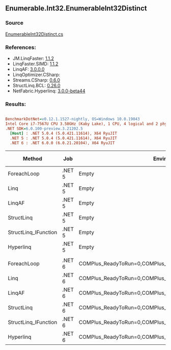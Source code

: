 ﻿## Enumerable.Int32.EnumerableInt32Distinct

### Source
[EnumerableInt32Distinct.cs](../LinqBenchmarks/Enumerable/Int32/EnumerableInt32Distinct.cs)

### References:
- JM.LinqFaster: [1.1.2](https://www.nuget.org/packages/JM.LinqFaster/1.1.2)
- LinqFaster.SIMD: [1.1.2](https://www.nuget.org/packages/LinqFaster.SIMD/1.0.3)
- LinqAF: [3.0.0.0](https://www.nuget.org/packages/LinqAF/3.0.0.0)
- LinqOptimizer.CSharp: [](https://www.nuget.org/packages/LinqOptimizer.CSharp/)
- Streams.CSharp: [0.6.0](https://www.nuget.org/packages/Streams.CSharp/0.6.0)
- StructLinq.BCL: [0.26.0](https://www.nuget.org/packages/StructLinq/0.26.0)
- NetFabric.Hyperlinq: [3.0.0-beta44](https://www.nuget.org/packages/NetFabric.Hyperlinq/3.0.0-beta44)

### Results:
``` ini

BenchmarkDotNet=v0.12.1.1527-nightly, OS=Windows 10.0.19043
Intel Core i7-7567U CPU 3.50GHz (Kaby Lake), 1 CPU, 4 logical and 2 physical cores
.NET SDK=6.0.100-preview.3.21202.5
  [Host] : .NET 5.0.4 (5.0.421.11614), X64 RyuJIT
  .NET 5 : .NET 5.0.4 (5.0.421.11614), X64 RyuJIT
  .NET 6 : .NET 6.0.0 (6.0.21.20104), X64 RyuJIT


```
|               Method |    Job |                                                   EnvironmentVariables |  Runtime | Count |       Mean |     Error |    StdDev |     Median | Ratio | RatioSD |  Gen 0 | Gen 1 | Gen 2 | Allocated |
|--------------------- |------- |----------------------------------------------------------------------- |--------- |------ |-----------:|----------:|----------:|-----------:|------:|--------:|-------:|------:|------:|----------:|
|          ForeachLoop | .NET 5 |                                                                  Empty | .NET 5.0 |   100 |   999.6 ns |   2.94 ns |   2.75 ns |   999.8 ns |  1.00 |    0.00 | 0.1030 |     - |     - |     216 B |
|                 Linq | .NET 5 |                                                                  Empty | .NET 5.0 |   100 | 1,486.0 ns |   6.15 ns |   5.45 ns | 1,485.6 ns |  1.49 |    0.01 | 0.1526 |     - |     - |     320 B |
|               LinqAF | .NET 5 |                                                                  Empty | .NET 5.0 |   100 | 2,061.9 ns |   6.99 ns |   6.54 ns | 2,060.8 ns |  2.06 |    0.01 | 1.2512 |     - |     - |   2,624 B |
|           StructLinq | .NET 5 |                                                                  Empty | .NET 5.0 |   100 |   918.1 ns |   2.26 ns |   1.89 ns |   917.7 ns |  0.92 |    0.00 | 0.0305 |     - |     - |      64 B |
| StructLinq_IFunction | .NET 5 |                                                                  Empty | .NET 5.0 |   100 |   951.6 ns |   2.14 ns |   1.67 ns |   951.3 ns |  0.95 |    0.00 | 0.0191 |     - |     - |      40 B |
|            Hyperlinq | .NET 5 |                                                                  Empty | .NET 5.0 |   100 | 1,325.5 ns |  25.55 ns |  33.22 ns | 1,326.6 ns |  1.32 |    0.03 | 0.0191 |     - |     - |      40 B |
|                      |        |                                                                        |          |       |            |           |           |            |       |         |        |       |       |           |
|          ForeachLoop | .NET 6 | COMPlus_ReadyToRun=0,COMPlus_TC_QuickJitForLoops=1,COMPlus_TieredPGO=1 | .NET 6.0 |   100 | 1,068.8 ns |  21.33 ns |  30.59 ns | 1,077.3 ns |  1.00 |    0.00 | 0.0992 |     - |     - |     208 B |
|                 Linq | .NET 6 | COMPlus_ReadyToRun=0,COMPlus_TC_QuickJitForLoops=1,COMPlus_TieredPGO=1 | .NET 6.0 |   100 | 1,047.3 ns |  20.79 ns |  44.75 ns | 1,052.0 ns |  0.96 |    0.05 | 0.1602 |     - |     - |     336 B |
|               LinqAF | .NET 6 | COMPlus_ReadyToRun=0,COMPlus_TC_QuickJitForLoops=1,COMPlus_TieredPGO=1 | .NET 6.0 |   100 | 2,262.3 ns | 176.56 ns | 520.59 ns | 1,963.4 ns |  2.65 |    0.42 | 1.2512 |     - |     - |   2,624 B |
|           StructLinq | .NET 6 | COMPlus_ReadyToRun=0,COMPlus_TC_QuickJitForLoops=1,COMPlus_TieredPGO=1 | .NET 6.0 |   100 |   761.7 ns |   2.53 ns |   2.24 ns |   761.0 ns |  0.71 |    0.02 | 0.0305 |     - |     - |      64 B |
| StructLinq_IFunction | .NET 6 | COMPlus_ReadyToRun=0,COMPlus_TC_QuickJitForLoops=1,COMPlus_TieredPGO=1 | .NET 6.0 |   100 |   812.6 ns |   2.77 ns |   2.32 ns |   812.4 ns |  0.76 |    0.02 | 0.0191 |     - |     - |      40 B |
|            Hyperlinq | .NET 6 | COMPlus_ReadyToRun=0,COMPlus_TC_QuickJitForLoops=1,COMPlus_TieredPGO=1 | .NET 6.0 |   100 | 1,020.5 ns |   4.47 ns |   3.73 ns | 1,020.1 ns |  0.96 |    0.02 | 0.0191 |     - |     - |      40 B |
